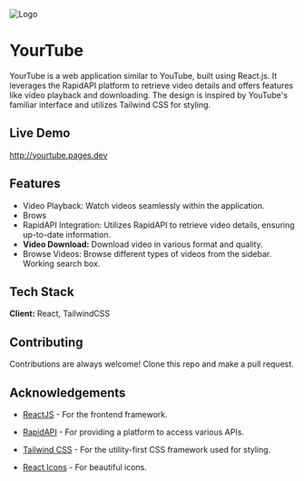 
![Logo](https://i.ibb.co/7Y84hwX/Screenshot-from-2024-05-06-13-01-16.png)


# YourTube

YourTube is a web application similar to YouTube, built using React.js. It leverages the RapidAPI platform to retrieve video details and offers features like video playback and downloading. The design is inspired by YouTube's familiar interface and utilizes Tailwind CSS for styling.


## Live Demo

http://yourtube.pages.dev

## Features

- Video Playback: Watch videos seamlessly within the application.
- Brows
- RapidAPI Integration: Utilizes RapidAPI to retrieve video details, ensuring up-to-date information.
- **Video Download:** Download video in various format and quality.
- Browse Videos: Browse different types of videos from the sidebar. Working search box.


## Tech Stack

**Client:** React, TailwindCSS


## Contributing

Contributions are always welcome! Clone this repo and make a pull request.


## Acknowledgements

 - [ReactJS](https://reactjs.org) - For the frontend framework.
 - [RapidAPI](https://rapidapi.com) - For providing a platform to access various APIs.
 - [Tailwind CSS](https://tailwindcss.com) - For the utility-first CSS framework used for styling.

- [React Icons](https://github.com/react-icons/react-icons) - For beautiful icons.
